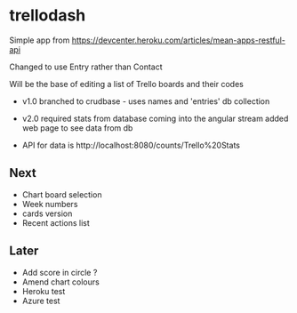 # trellodash

Simple app from 
https://devcenter.heroku.com/articles/mean-apps-restful-api

Changed to use Entry rather than Contact

Will be the base of editing a list of Trello boards and their codes

- v1.0 branched to crudbase - uses names and 'entries' db collection
- v2.0 required stats from database coming into the angular stream
    added web page to see data from db

- API for data is http://localhost:8080/counts/Trello%20Stats


## Next 
- Chart board selection
- Week numbers
- cards version
- Recent actions list

## Later
- Add score in circle ?
- Amend chart colours
- Heroku test
- Azure test